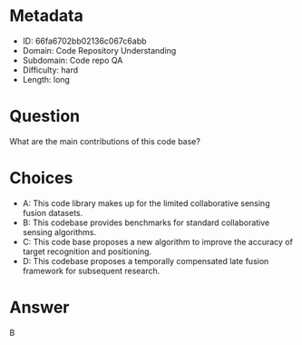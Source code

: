 # Metadata

- ID: 66fa6702bb02136c067c6abb
- Domain: Code Repository Understanding
- Subdomain: Code repo QA
- Difficulty: hard
- Length: long

# Question

What are the main contributions of this code base?

# Choices

- A: This code library makes up for the limited collaborative sensing fusion datasets.
- B: This codebase provides benchmarks for standard collaborative sensing algorithms.
- C: This code base proposes a new algorithm to improve the accuracy of target recognition and positioning.
- D: This codebase proposes a temporally compensated late fusion framework for subsequent research.

# Answer

B
